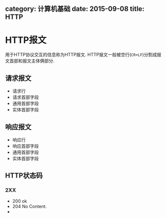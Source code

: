 category: 计算机基础
date: 2015-09-08
title: HTTP
---
# HTTP报文
用于HTTP协议交互的信息称为HTTP报文. HTTP报文一般被空行(`CR+LF`)分割成报文首部和报文主体俩部分.

## 请求报文
* 请求行	
* 请求首部字段
* 通用首部字段
* 实体首部字段


## 响应报文
* 响应行	
* 响应首部字段
* 通用首部字段
* 实体首部字段

## HTTP状态码

### 2XX

* 200 ok
* 204 No Content. 
* 